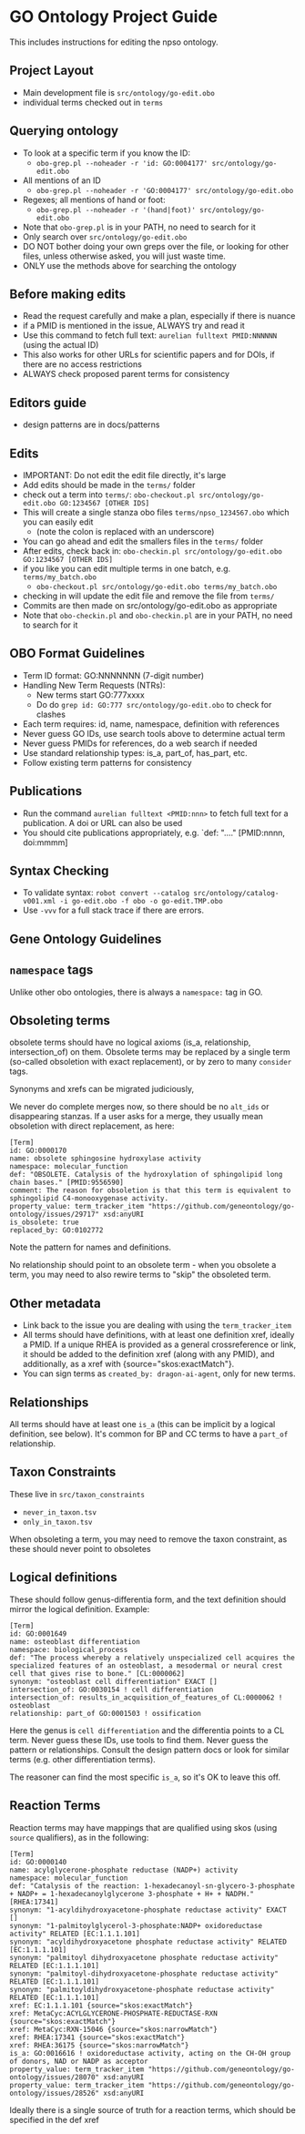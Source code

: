 # GO Ontology Project Guide

This includes instructions for editing the npso ontology. 

## Project Layout
- Main development file is `src/ontology/go-edit.obo`
- individual terms checked out in `terms`

## Querying ontology

- To look at a specific term if you know the ID:
    - `obo-grep.pl --noheader -r 'id: GO:0004177' src/ontology/go-edit.obo`
- All mentions of an ID
    - `obo-grep.pl --noheader -r 'GO:0004177' src/ontology/go-edit.obo`
- Regexes; all mentions of hand or foot:
    - `obo-grep.pl --noheader -r '(hand|foot)' src/ontology/go-edit.obo`
- Note that `obo-grep.pl` is in your PATH, no need to search for it    
- Only search over `src/ontology/go-edit.obo`
- DO NOT bother doing your own greps over the file, or looking for other files, unless otherwise asked, you will just waste time.
- ONLY use the methods above for searching the ontology

## Before making edits
- Read the request carefully and make a plan, especially if there is nuance
- if a PMID is mentioned in the issue, ALWAYS try and read it
- Use this command to fetch full text: `aurelian fulltext PMID:NNNNNN` (using the actual ID)
- This also works for other URLs for scientific papers and for DOIs, if there are no access restrictions
- ALWAYS check proposed parent terms for consistency

## Editors guide
- design patterns are in docs/patterns

## Edits
- IMPORTANT: Do not edit the edit file directly, it's large
- Add edits should be made in the `terms/` folder
- check out a term into `terms/`: `obo-checkout.pl src/ontology/go-edit.obo GO:1234567 [OTHER IDS]`
- This will create a single stanza obo files `terms/npso_1234567.obo` which you can easily edit
     - (note the colon is replaced with an underscore)
- You can go ahead and edit the smallers files in the `terms/` folder
- After edits, check back in: `obo-checkin.pl src/ontology/go-edit.obo GO:1234567 [OTHER IDS]`
- if you like you can edit multiple terms in one batch, e.g. `terms/my_batch.obo`
     - `obo-checkout.pl src/ontology/go-edit.obo terms/my_batch.obo`
- checking in will update the edit file and remove the file from `terms/`
- Commits are then made on src/ontology/go-edit.obo as appropriate
- Note that `obo-checkin.pl` and `obo-checkin.pl` are in your PATH, no need to search for it    


## OBO Format Guidelines
- Term ID format: GO:NNNNNNN (7-digit number)
- Handling New Term Requests (NTRs):
  - New terms start  GO:777xxxx
  - Do do `grep id: GO:777 src/ontology/go-edit.obo` to check for clashes
- Each term requires: id, name, namespace, definition with references
- Never guess GO IDs, use search tools above to determine actual term
- Never guess PMIDs for references, do a web search if needed
- Use standard relationship types: is_a, part_of, has_part, etc.
- Follow existing term patterns for consistency

## Publications
- Run the command `aurelian fulltext <PMID:nnn>` to fetch full text for a publication. A doi or URL can also be used
- You should cite publications appropriately, e.g. `def: "...." [PMID:nnnn, doi:mmmm]

## Syntax Checking

- To validate syntax: `robot convert --catalog src/ontology/catalog-v001.xml -i go-edit.obo -f obo -o go-edit.TMP.obo`
- Use `-vvv` for a full stack trace if there are errors.

## Gene Ontology Guidelines

## `namespace` tags

Unlike other obo ontologies, there is always a `namespace:` tag in GO.

## Obsoleting terms

obsolete terms should have no logical axioms (is_a, relationship,
intersection_of) on them. Obsolete terms may be replaced by a single
term (so-called obsoletion with exact replacement), or by zero to many `consider` tags.

Synonyms and xrefs can be migrated judiciously,

We never do complete merges now, so there should be no `alt_ids` or
disappearing stanzas. If a user asks for a merge, they usually mean
obsoletion with direct replacement, as here:

```
[Term]
id: GO:0000170
name: obsolete sphingosine hydroxylase activity
namespace: molecular_function
def: "OBSOLETE. Catalysis of the hydroxylation of sphingolipid long chain bases." [PMID:9556590]
comment: The reason for obsoletion is that this term is equivalent to sphingolipid C4-monooxygenase activity.
property_value: term_tracker_item "https://github.com/geneontology/go-ontology/issues/29717" xsd:anyURI
is_obsolete: true
replaced_by: GO:0102772
```

Note the pattern for names and definitions.

No relationship should point to an obsolete term - when you obsolete a term, you may need to also rewire
terms to "skip" the obsoleted term.

## Other metadata

- Link back to the issue you are dealing with using the `term_tracker_item`
- All terms should have definitions, with at least one definition xref, ideally a PMID. If a unique RHEA is provided as a general crossreference or link, it should be added to the definition xref (along with any PMID), and additionally, as a xref with {source="skos:exactMatch"}.
- You can sign terms as `created_by: dragon-ai-agent`, only for new terms.

## Relationships

All terms should have at least one `is_a` (this can be implicit by a logical definition, see below).
It's common for BP and CC terms to have a `part_of` relationship.

## Taxon Constraints

These live in `src/taxon_constraints`

- `never_in_taxon.tsv`
- `only_in_taxon.tsv`

When obsoleting a term, you may need to remove the taxon constraint, as these should never point to obsoletes

## Logical definitions

These should follow genus-differentia form, and the text definition should mirror the logical definition. Example:

```
[Term]
id: GO:0001649
name: osteoblast differentiation
namespace: biological_process
def: "The process whereby a relatively unspecialized cell acquires the specialized features of an osteoblast, a mesodermal or neural crest cell that gives rise to bone." [CL:0000062]
synonym: "osteoblast cell differentiation" EXACT []
intersection_of: GO:0030154 ! cell differentiation
intersection_of: results_in_acquisition_of_features_of CL:0000062 ! osteoblast
relationship: part_of GO:0001503 ! ossification
```

Here the genus is `cell differentiation` and the differentia points to a CL term. Never guess these IDs, use tools to find them.
Never guess the pattern or relationships. Consult the design pattern docs or look for similar terms (e.g. other differentiation terms).

The reasoner can find the most specific `is_a`, so it's OK to leave this off.

## Reaction Terms

Reaction terms may have mappings that are qualified using skos (using `source` qualifiers), as in the following:

```
[Term]
id: GO:0000140
name: acylglycerone-phosphate reductase (NADP+) activity
namespace: molecular_function
def: "Catalysis of the reaction: 1-hexadecanoyl-sn-glycero-3-phosphate + NADP+ = 1-hexadecanoylglycerone 3-phosphate + H+ + NADPH." [RHEA:17341]
synonym: "1-acyldihydroxyacetone-phosphate reductase activity" EXACT []
synonym: "1-palmitoylglycerol-3-phosphate:NADP+ oxidoreductase activity" RELATED [EC:1.1.1.101]
synonym: "acyldihydroxyacetone phosphate reductase activity" RELATED [EC:1.1.1.101]
synonym: "palmitoyl dihydroxyacetone phosphate reductase activity" RELATED [EC:1.1.1.101]
synonym: "palmitoyl-dihydroxyacetone-phosphate reductase activity" RELATED [EC:1.1.1.101]
synonym: "palmitoyldihydroxyacetone-phosphate reductase activity" RELATED [EC:1.1.1.101]
xref: EC:1.1.1.101 {source="skos:exactMatch"}
xref: MetaCyc:ACYLGLYCERONE-PHOSPHATE-REDUCTASE-RXN {source="skos:exactMatch"}
xref: MetaCyc:RXN-15046 {source="skos:narrowMatch"}
xref: RHEA:17341 {source="skos:exactMatch"}
xref: RHEA:36175 {source="skos:narrowMatch"}
is_a: GO:0016616 ! oxidoreductase activity, acting on the CH-OH group of donors, NAD or NADP as acceptor
property_value: term_tracker_item "https://github.com/geneontology/go-ontology/issues/28070" xsd:anyURI
property_value: term_tracker_item "https://github.com/geneontology/go-ontology/issues/28526" xsd:anyURI
```

Ideally there is a single source of truth for a reaction terms, which should be specified in the def xref
